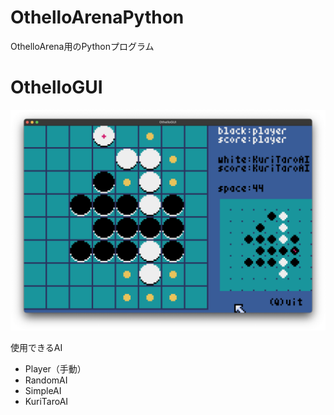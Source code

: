 # OthelloArenaPython
OthelloArena用のPythonプログラム

# OthelloGUI
![image](IMG/OthelloGUIIMG1.png)

使用できるAI
* Player（手動）
* RandomAI
* SimpleAI
* KuriTaroAI
